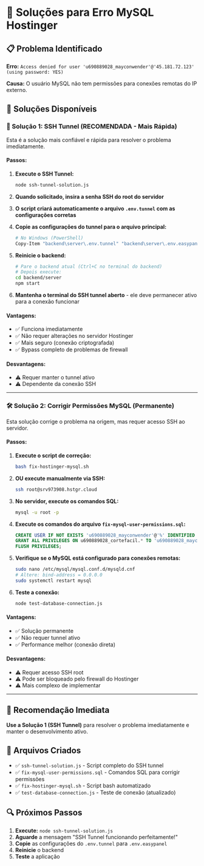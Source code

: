 # 🔧 Soluções para Erro MySQL Hostinger

## 📋 Problema Identificado

**Erro:** `Access denied for user 'u690889028_mayconwender'@'45.181.72.123' (using password: YES)`

**Causa:** O usuário MySQL não tem permissões para conexões remotas do IP externo.

## 🎯 Soluções Disponíveis

### 🚀 Solução 1: SSH Tunnel (RECOMENDADA - Mais Rápida)

Esta é a solução mais confiável e rápida para resolver o problema imediatamente.

#### Passos:

1. **Execute o SSH Tunnel:**
   ```bash
   node ssh-tunnel-solution.js
   ```

2. **Quando solicitado, insira a senha SSH do root do servidor**

3. **O script criará automaticamente o arquivo `.env.tunnel` com as configurações corretas**

4. **Copie as configurações do tunnel para o arquivo principal:**
   ```bash
   # No Windows (PowerShell)
   Copy-Item "backend\server\.env.tunnel" "backend\server\.env.easypanel"
   ```

5. **Reinicie o backend:**
   ```bash
   # Pare o backend atual (Ctrl+C no terminal do backend)
   # Depois execute:
   cd backend/server
   npm start
   ```

6. **Mantenha o terminal do SSH tunnel aberto** - ele deve permanecer ativo para a conexão funcionar

#### Vantagens:
- ✅ Funciona imediatamente
- ✅ Não requer alterações no servidor Hostinger
- ✅ Mais seguro (conexão criptografada)
- ✅ Bypass completo de problemas de firewall

#### Desvantagens:
- ⚠️ Requer manter o tunnel ativo
- ⚠️ Dependente da conexão SSH

---

### 🛠️ Solução 2: Corrigir Permissões MySQL (Permanente)

Esta solução corrige o problema na origem, mas requer acesso SSH ao servidor.

#### Passos:

1. **Execute o script de correção:**
   ```bash
   bash fix-hostinger-mysql.sh
   ```

2. **OU execute manualmente via SSH:**
   ```bash
   ssh root@srv973908.hstgr.cloud
   ```

3. **No servidor, execute os comandos SQL:**
   ```bash
   mysql -u root -p
   ```

4. **Execute os comandos do arquivo `fix-mysql-user-permissions.sql`:**
   ```sql
   CREATE USER IF NOT EXISTS 'u690889028_mayconwender'@'%' IDENTIFIED BY 'Maycon341753';
   GRANT ALL PRIVILEGES ON u690889028_cortefacil.* TO 'u690889028_mayconwender'@'%';
   FLUSH PRIVILEGES;
   ```

5. **Verifique se o MySQL está configurado para conexões remotas:**
   ```bash
   sudo nano /etc/mysql/mysql.conf.d/mysqld.cnf
   # Altere: bind-address = 0.0.0.0
   sudo systemctl restart mysql
   ```

6. **Teste a conexão:**
   ```bash
   node test-database-connection.js
   ```

#### Vantagens:
- ✅ Solução permanente
- ✅ Não requer tunnel ativo
- ✅ Performance melhor (conexão direta)

#### Desvantagens:
- ⚠️ Requer acesso SSH root
- ⚠️ Pode ser bloqueado pelo firewall do Hostinger
- ⚠️ Mais complexo de implementar

---

## 🎯 Recomendação Imediata

**Use a Solução 1 (SSH Tunnel)** para resolver o problema imediatamente e manter o desenvolvimento ativo.

## 📁 Arquivos Criados

- ✅ `ssh-tunnel-solution.js` - Script completo do SSH tunnel
- ✅ `fix-mysql-user-permissions.sql` - Comandos SQL para corrigir permissões
- ✅ `fix-hostinger-mysql.sh` - Script bash automatizado
- ✅ `test-database-connection.js` - Teste de conexão (atualizado)

## 🔍 Próximos Passos

1. **Execute:** `node ssh-tunnel-solution.js`
2. **Aguarde** a mensagem "SSH Tunnel funcionando perfeitamente!"
3. **Copie** as configurações do `.env.tunnel` para `.env.easypanel`
4. **Reinicie** o backend
5. **Teste** a aplicação
